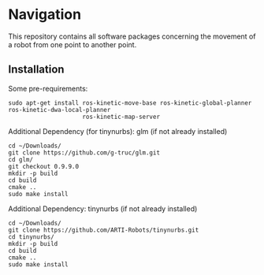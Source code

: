 Navigation
=============
This repository contains all software packages concerning the movement of a robot from one point to another point.

## Installation

Some pre-requirements:

    sudo apt-get install ros-kinetic-move-base ros-kinetic-global-planner ros-kinetic-dwa-local-planner
                         ros-kinetic-map-server
                         


Additional Dependency (for tinynurbs): glm (if not already installed)
```
cd ~/Downloads/
git clone https://github.com/g-truc/glm.git
cd glm/
git checkout 0.9.9.0 
mkdir -p build
cd build
cmake ..
sudo make install
```

Additional Dependency: tinynurbs (if not already installed)
```
cd ~/Downloads/
git clone https://github.com/ARTI-Robots/tinynurbs.git
cd tinynurbs/
mkdir -p build
cd build
cmake ..
sudo make install
```
